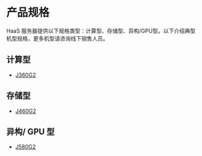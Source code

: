 # **产品规格**
HaaS 服务器提供以下规格类型：计算型、存储型、异构/GPU型。以下介绍典型机型规格，更多机型请咨询线下销售人员。

## **计算型**
- [J360G2](https://github.com/jdcloudcom/cn/blob/cn-haas-server/documentation/Hybrid-Cloud/HaaS-Server/Introduction/J360G2.md)


## **存储型**

- [J460G2](https://github.com/jdcloudcom/cn/blob/cn-haas-server/documentation/Hybrid-Cloud/HaaS-Server/Introduction/J460G2.md)

## **异构/ GPU 型**
- [J580G2](https://github.com/jdcloudcom/cn/blob/cn-haas-server/documentation/Hybrid-Cloud/HaaS-Server/Introduction/J580G2.md)
